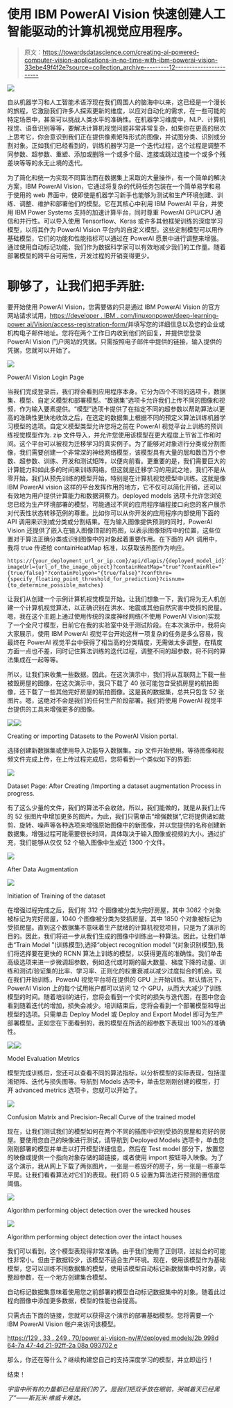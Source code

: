 # 使用 IBM PowerAI Vision 快速创建人工智能驱动的计算机视觉应用程序。

> 原文：<https://towardsdatascience.com/creating-ai-powered-computer-vision-applications-in-no-time-with-ibm-powerai-vision-33ebe49f4f2e?source=collection_archive---------12----------------------->

![](img/d695ce745df05f3e83983e8784cf40e8.png)

自从机器学习和人工智能术语浮现在我们周围人的脑海中以来，这已经是一个漫长的旅程，它激励我们许多人探索更新的维度，以应对自动化的需求，在一些可能的特定场景中，甚至可以挑战人类水平的准确性。在机器学习维度中，NLP、计算机视觉、语音识别等等，要解决计算机视觉问题非常非常复杂，如果你在更高的层次上思考它，你会意识到我们正在提供像素矩阵形式的图像，并试图分类、识别或分割对象。正如我们已经看到的，训练机器学习是一个迭代过程，这个过程是调整不同参数、超参数、重塑、添加或删除一个或多个层、连接或跳过连接一个或多个残差块等等的永无止境的迭代。

为了简化和统一为实现不同算法而在数据集上采取的大量操作，有一个简单的解决方案，IBM PowerAI Vision，它通过将复杂的代码任务包装在一个简单易学和易于使用的 web 界面中，使即使是机器学习新手也能够为测试和生产环境创建、训练、调整、维护和部署他们的模型。它在其核心中利用 IBM PowerAI 平台，并使用 IBM Power Systems 支持的加速计算平台，同时尊重 PowerAI GPU/CPU 通信和并行性。可以导入使用 Tensorflow、Keras 或许多其他框架训练的深度学习模型，以将其作为 PowerAI Vision 平台内的自定义模型。这些定制模型可以用作基础模型，它们的功能和性能指标可以通过在 PowerAI 愿景中进行调整来增强。通过使用自动标记功能，我们作为数据科学家可以有效地减少我们的工作量。随着部署模型的跨平台可用性，开发过程的开销变得更少。

# 聊够了，让我们把手弄脏:

要开始使用 PowerAI Vision，您需要做的只是通过 IBM PowerAI Vision 的官方网站请求试用，[https://developer . IBM . com/linuxonpower/deep-learning-power ai/Vision/access-registration-form/](https://developer.ibm.com/linuxonpower/deep-learning-powerai/vision/access-registration-form/)并填写您的详细信息以及您的企业或机构电子邮件地址。您将在两个工作日内收到他们的回复，并提供您登录 PowerAI Vision 门户网站的凭据。只需按照电子邮件中提供的链接，输入提供的凭据，您就可以开始了。

![](img/2f7e90c555220869e32972f8c82f7df2.png)

PowerAI Vision Login Page

当我们完成登录后，我们将会看到应用程序本身。它分为四个不同的选项卡，数据集、模型、自定义模型和部署模型。“数据集”选项卡允许我们上传不同的图像和视频，作为输入要素提供。“模型”选项卡提供了在指定不同的超参数以帮助算法以更高的准确性更快地收敛之后，在选定的数据集上根据不同的预定义算法训练机器学习模型的选项。自定义模型类型允许您将之前在 PowerAI 视觉平台上训练的预训练视觉模型作为. zip 文件导入，并允许您使用该模型在更大程度上节省工作和时间。这个平台可以被视为迁移学习的真实例子。为了能够对对象进行分类或分割图像，我们需要创建一个非常深的神经网络模型，该模型具有大量的层和数百万个参数、超参数、训练、开发和测试矩阵，以便向前看。更重要的是，我们需要巨大的计算能力和如此多的时间来训练网络。但这就是迁移学习的用武之地，我们不是从零开始，我们从预先训练的模型开始，特别是在计算机视觉模型中训练。这就是像 IBM PowerAI vision 这样的平台发挥作用的地方，它不仅可以简化开销，还可以有效地为用户提供计算能力和数据洞察力。deployed models 选项卡允许您浏览您已经为生产环境部署的模型，可能通过不同的应用程序编程接口向您的客户展示对代表性状态转移范例的尊重。比如你可以从你开发的应用程序内部使用下面的 API 调用来识别或分类或分割结果。在为输入图像提供预测的同时，PowerAI Vision 还提供了嵌入在输入图像顶部的热图，以表示图像矩阵中的位置，这些位置对于算法正确分类或识别图像中的对象起着重要作用。在下面的 API 调用中，我将 true 传递给 containHeatMap 标准，以获取该热图作为响应。

```
https://{your_deployment_url_or_ip.com}/api/dlapis/{deployed_model_id}?imageUrl={url_of_the_image_object}?containHeatMap="true"?containRle="{true/false}"?containPolygon="{true/false}"?confthre={specify_floating_point_threshold_for_prediction}?cisnum={to_determine_possible_matches}
```

让我们从创建一个示例计算机视觉模型开始。让我们想象一下，我们将为无人机创建一个计算机视觉算法，以正确识别在洪水、地震或其他自然灾害中受损的房屋。嗯，我在这个主题上通过使用传统的深度神经网络(不使用 PowerAI Vision)实现了一个全尺寸模型，目前它在我的实验室中处于测试阶段。在本次演示中，我将向大家展示，使用 IBM PowerAI 视觉平台开始这样一项复杂的任务是多么容易，我最终在 PowerAI 视觉平台中获得了相当高的分类精度，无需做太多调整，在精度方面一点也不差，同时记住算法训练的迭代过程，调整不同的超参数，将不同的算法集成在一起等等。

所以，让我们来收集一些数据。因此，在这次演示中，我们将从互联网上下载一些被毁房屋的图像，在这次演示中，我只下载了 40 张可能包含受损房屋的航拍图像，还下载了一些其他完好房屋的航拍图像。这是我的数据集，总共只包含 52 张图片。嗯，这绝对不会是我们的任何生产阶段部署。我们将使用 PowerAI 视觉平台提供的工具来增强更多的图像。

![](img/505e6e02f2568cf2db9a3712e90a0bb7.png)![](img/249a52e3bed6b385b1a2ce2afa537a0b.png)

Creating or importing Datasets to the PowerAI Vision portal.

选择创建新数据集或使用导入功能导入数据集。zip 文件开始使用。等待图像和视频文件完成上传，在上传过程完成后，您将看到一个类似如下的界面:

![](img/bdb159bb5431083866a7b0329e0ecb6f.png)

Dataset Page: After Creating /Importing a dataset augmentation Process in progress.

有了这么少量的文件，我们的算法不会收敛。所以，我们能做的，就是从我们上传的 52 张图片中增加更多的图片。为此，我们只需单击“增强数据”,它将提供诸如裁剪、旋转、噪声等各种选项来增强原始图像中的新图像，并以您提供的名称创建新数据集。增强过程可能需要很长时间，具体取决于输入图像或视频的大小。通过扩充，我们能够从仅仅 52 个输入图像中生成近 1300 个文件。

![](img/2e17ad796cc404fb5529ba7368544309.png)

After Data Augmentation

![](img/dc760ff875bd7ad5ca284339dbdaeb78.png)

Initiation of Training of the dataset

在增强过程完成之后，我们有 312 个图像被分类为完好房屋，其中 3082 个对象被标记为完好房屋，1040 个图像被分类为受损房屋，其中 1850 个对象被标记为受损房屋。直到这个数据集不意味着生产就绪的计算机视觉项目，只是为了演示的目的。因此，我们将进一步从我们生成的图像中训练出一种算法。因此，让我们单击“Train Model ”(训练模型),选择“object recognition model ”(对象识别模型),我们将选择要在更快的 RCNN 算法上训练的模型，以获得更高的准确性。我们单击高级选项来进一步微调超参数，例如迭代或时期的最大数量、梯度下降的动量、训练和测试/验证集的比率、学习率、正则化的权重衰减以减少过度拟合的机会。现在我们开始训练，PowerAI 视觉平台将在提供的 GPU 上开始训练。默认情况下，PowerAI Vision 上的每个试用帐户都可以访问 12 个 GPU，从而大大减少了训练模型的时间。随着培训的进行，您将会看到一个实时的损失与迭代图，在图中您会看到随着迭代的增加，损失会减少。培训结束后，您将会看到一个部署模型和导出模型的选项。只需单击 Deploy Model 或 Deploy and Export Model 即可为生产部署模型。正如您在下面看到的，我的模型在所选的超参数下表现出 100%的准确性。

![](img/4b18d1db6e6b75a31d8f97e6a8a8e100.png)![](img/41b557a9a06d05030f5436baef3adf2c.png)

Model Evaluation Metrics

模型完成训练后，您还可以查看不同的算法指标，以分析模型的实际表现，包括混淆矩阵、迭代与损失图等。导航到 Models 选项卡，单击您刚刚创建的模型，打开 advanced metrics 选项卡，您就可以开始了。

![](img/f6d4e868f903ac6f7a994bac39e72c76.png)

Confusion Matrix and Precision-Recall Curve of the trained model

现在，让我们测试我们的模型如何在两个不同的插图中识别受损的房屋和完好的房屋。要使用您自己的映像进行测试，请导航到 Deployed Models 选项卡，单击您刚刚部署的模型并单击以打开模型详细信息，然后在 Test model 部分下，放置您的映像或提供一个指向对象存储的超链接，或者使用 import 按钮导入映像。为了这个演示，我从网上下载了两张图片，一张是一栋毁坏的房子，另一张是一栋豪华平房。让我们看看算法对它们的表现。我们将 0.5 设置为算法进行预测的置信度阈值。

![](img/2faa0333d070f3985d0145c3d6ddb4c4.png)

Algorithm performing object detection over the wrecked houses

![](img/15783eb8a4881c0d55bba1ec72d322dc.png)

Algorithm performing object detection over the intact houses

我们可以看到，这个模型表现得非常准确。由于我们使用了正则项，过拟合的可能性非常小。但由于数据较少，该模型不适合生产环境。现在，使用该模型作为基础模型，您可以训练不同数据集的模型，使用该模型自动标记新数据集中的对象，调整超参数，在一个地方创建集合模型。

自动标记数据集意味着使用您之前部署的模型自动标记数据集中的对象。随着此过程向图像中添加更多数据，模型的性能也会提高。

只需点击下面的链接，您就可以获得这个演示的部署基础模型。您将需要一个 IBM PowerAI Vision 帐户来访问该模型。

[https://129 . 33 . 249 . 70/power ai-vision-ny/#/deployed models/2b 998d 64-7a 47-4d 21-92ff-2a 08a 093702 e](https://129.33.249.70/powerai-vision-ny/#/deployedModels/2b998d64-7a47-4d21-92ff-2a08a093702e)

那么，你还在等什么？继续构建您自己的支持深度学习的模型，并立即运行！

结束！

*宇宙中所有的力量都已经是我们的了。是我们把双手放在眼前，哭喊着天已经黑了”——斯瓦米·维威卡难达。*